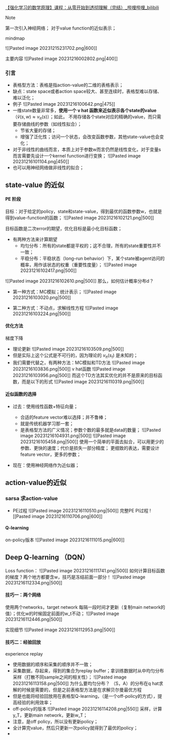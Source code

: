 [【强化学习的数学原理】课程：从零开始到透彻理解（完结）\_哔哩哔哩\_bilibili](https://www.bilibili.com/video/BV1sd4y167NS)


> [!note]
> 第一次引入神经网络；
> 对于value function的近似表示；

mindmap

![[Pasted image 20231215231702.png|600]]

主要内容
![[Pasted image 20231216002802.png|400]]

### 引言

- 表格型方法：表格是指action-value的二维的表格表示；
- 缺点：state space或者action space较大、甚至连续时，表格型难以存储、难以泛化；
- 例子
![[Pasted image 20231216100642.png|475]]
- 一维state数量非常多，**使用一个 v hat 函数来近似表示各个state的value**（$\hat{v}(s,w)\approx v_\pi(s)$）；如此， 不用存储各个state对应的精确的value，而只需要存储曲线的参数（如线性拟合）；
	- 节省大量的存储；
	- 增强了泛化性；访问一个状态，会改变函数参数，其他state-value也会变化；
- 对于非线性的曲线而言，本质上对于参数w而言仍然是线性变化，对于变量s而言需要先设计一个kernel function进行变换；
![[Pasted image 20231216101104.png|450]]
- 也可以用神经网络做非线性的拟合；

## state-value 的近似
#### PE 阶段
目标：对于给定的policy，state和state-value，得到最优的函数参数w，也就是得到value-function的函数；
![[Pasted image 20231216102121.png|500]]

目标函数是二次error的期望，优化目标是最小化目标函数；
- 有两种方法来计算期望
	- 均匀分布：所有的state都是平权的；这不合理，所有的state重要性并不一致；
	- 平稳分布：平稳状态（long-run behavior）下，某个state被agent访问的概率，用作该状态的权重（重要性度量）；
![[Pasted image 20231216102417.png|500]]

![[Pasted image 20231216102610.png|500]]
那么，如何估计概率分布d？
- 第一种方式：MC模拟；统计表示；
![[Pasted image 20231216103020.png|500]]

- 第二种方式：不动点，求解线性方程
![[Pasted image 20231216103224.png|500]]

#### 优化方法
梯度下降
- 理论更新
![[Pasted image 20231216103509.png|500]]
- 但是实际上这个公式是不可行的，因为理论的 $v_\pi(s_t)$ 是未知的；
- 我们需要代替之，有两种方法：MC模拟和TD方法
![[Pasted image 20231216103836.png|500]]
v hat函数
![[Pasted image 20231216103956.png|500]]
而这个TD方法其实优化的并不是原来的目标函数，而是以下的形式
![[Pasted image 20231216110319.png|500]]

#### 近似函数的选择
- 过去：使用线性函数+特征向量；
	- 合适的feature vector难以选择；并不鲁棒；
	- 就是传统机器学习那一套；
	- 是表格型方法的广义情况；参数个数的最多就是data的数量；
![[Pasted image 20231216104931.png|500]]
![[Pasted image 20231216105458.png|500]]
	使用一个简单的平面去拟合，可以用更少的参数、更快的速度；代价是损失一部分精度；
	更细致的表达，需要设计feature vector，更多的参数；

- 现在：使用神经网络作为近似器；

## action-value的近似
### sarsa 求action-value
- PE过程
![[Pasted image 20231216110510.png|500]]
完整PE PI过程
![[Pasted image 20231216110706.png|600]]
#### Q-learning
on-policy版本
![[Pasted image 20231216111015.png|600]]
## Deep Q-learning （DQN）

Loss function：
![[Pasted image 20231216111741.png|500]]
如何计算目标函数的梯度？两个地方都要含w，技巧是冻结前面一部分！
![[Pasted image 20231216112334.png|500]]
#### 技巧一：两个网络
使用两个networks，target network 每隔一段时间才更新（复制main network的值）；优化w的时候固定前面的w_t不动；
![[Pasted image 20231216112446.png|500]]

实现细节
![[Pasted image 20231216112953.png|500]]
#### 技巧二：经验回放
experience replay
- 使用数据的顺序和采集的顺序并不一致；
- 采集数据，存起来，得到的集合为replay buffer；拿训练数据时从中均匀分布采样（打散不同sample之间的相关性）；
![[Pasted image 20231216113158.png|500]]
为什么要均匀分布？
（S，A）的分布在q hat求解的时候是需要的，但是之前表格型方法是在求解贝尔曼最优方程
- 但是也能将经验回放用在表格型Q-learning，（是一个off-policy的方式），提高经验的利用效率；
- off-policy的版本
![[Pasted image 20231216114208.png|550]]
采样，计算y_T，更新main network，更新w_T；
- 注意，是off policy，所以没有更新policy；
- 全计算完value，然后只更新一次policy就得到了最优的policy；
- 